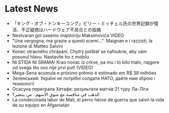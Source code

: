 # Latest News
-  「キング・オブ・ドンキーコング」ビリー・ミッチェル氏の世界記録が復活、不正疑惑はハードウェア不具合との指摘
-  Nestvaran gol zasenio majstoriju Maksimovića VIDEO
-  "Una vergogna, ma grazie a questi scemi...". Maignan e i razzisti, la lezione di Matteo Salvini
-  Konec otravného chrápání. Chytrý polštář se nafoukne, aby vám posunul hlavu. Nastavíte ho z mobilu
-  NI STIDA NI SRAMA! Krao novac iz crkve, pa mu i to bilo malo, najgore od svega što ovo nije prvi put! (VIDEO)
-  Mega-Sena acumula e próximo prêmio é estimado em R$ 38 milhões
-  Зеленський: Україні не потрібні солдати НАТО, дайте нам зброю і технології
-  Осасуна переграла Хетафе: результати матчів 21 туру Ла-Ліги
-  الذهب في منافسة مع سوق الأسهم.. من ينتصر؟
-  La condecorada labor de Mali, el perro héroe de guerra que salvó la vida de su equipo en Afganistán
